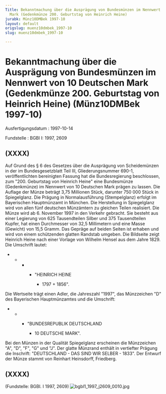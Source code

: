 ```yaml
---
Title: Bekanntmachung über die Ausprägung von Bundesmünzen im Nennwert von 10 Deutschen
  Mark (Gedenkmünze 200. Geburtstag von Heinrich Heine)
jurabk: Münz10DMBek 1997-10
layout: default
origslug: muenz10dmbek_1997-10
slug: muenz10dmbek_1997-10

---
```


# Bekanntmachung über die Ausprägung von Bundesmünzen im Nennwert von 10 Deutschen Mark (Gedenkmünze 200. Geburtstag von Heinrich Heine) (Münz10DMBek 1997-10)

Ausfertigungsdatum
:   1997-10-14

Fundstelle
:   BGBl I: 1997, 2609



## (XXXX)

Auf Grund des § 6 des Gesetzes über die Ausprägung von Scheidemünzen
in der im Bundesgesetzblatt Teil III, Gliederungsnummer 690-1,
veröffentlichten bereinigten Fassung hat die Bundesregierung
beschlossen, zum "200. Geburtstag von Heinrich Heine" eine Bundesmünze
(Gedenkmünze) im Nennwert von 10 Deutschen Mark prägen zu lassen.
Die Auflage der Münze beträgt 3,75 Millionen Stück, darunter 750 000
Stück in Spiegelglanz. Die Prägung in Normalausführung (Stempelglanz)
erfolgt im Bayerischen Hauptmünzamt in München. Die Herstellung in
Spiegelglanz wird von allen fünf deutschen Münzämtern zu gleichen
Teilen realisiert.
Die Münze wird ab 6. November 1997 in den Verkehr gebracht. Sie
besteht aus einer Legierung von 625 Tausendteilen Silber und 375
Tausendteilen Kupfer, hat einen Durchmesser von 32,5 Millimetern und
eine Masse (Gewicht) von 15,5 Gramm. Das Gepräge auf beiden Seiten ist
erhaben und wird von einem schützenden glatten Randstab umgeben.
Die Bildseite zeigt Heinrich Heine nach einer Vorlage von Wilhelm
Hensel aus dem Jahre 1829. Die Umschrift lautet:

*
    *
        *
            *   "HEINRICH HEINE

                * 1797 + 1856".












Die Wertseite trägt einen Adler, die Jahreszahl "1997", das
Münzzeichen "D" des Bayerischen Hauptmünzamtes und die Umschrift:

*
    *
        *   "BUNDESREPUBLIK DEUTSCHLAND

            *   10 DEUTSCHE MARK".












Bei den Münzen in der Qualität Spiegelglanz erscheinen die Münzzeichen
"A", "D", "F", "G" und "J".
Der glatte Münzrand enthält in vertiefter Prägung die Inschrift:
"DEUTSCHLAND - DAS SIND WIR SELBER - 1833".
Der Entwurf der Münze stammt von Reinhart Heinsdorff, Friedberg.


## (XXXX)

(Fundstelle: BGBl. I 1997, 2609)
![bgbl1_1997_j2609_0010.jpg](bgbl1_1997_j2609_0010.jpg)
